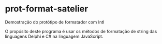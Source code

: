 # prot-format-satelier
Demostração do protótipo de formatador com Intl

O propósito deste programa é usar os métodos de formatação de string das linguagens Delphi e C# na linguagem JavaScript.
